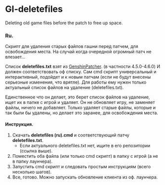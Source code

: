 # GI-deletefiles

Deleting old game files before the patch to free up space.

### **Ru.**

Скрипт для удаления старых файлов гашни перед патчем, для освобождения места. На случай когда очередной огромный патч не влезает...

Список **deletefiles.txt** взят из [GenshinPatcher](https://github.com/GamerYuan/GenshinPatcher/releases). (в частности 4.5.0-4.6.0) И должен соответствовать оф списку.
Сам cmd скрипт универсальный и интерактивный, подойдет и к новым патчам (если не будут внесены серьезные изменения, что врятле). Для работы ему нужен только актуальный список файлов на удаление (deletefiles.txt).

Единственное что он делает, это берет список файлов на удаление, ищет их в папке с игрой и удаляет. Он не обновляет игру, не заменяет файлы, ничего не добавляет. Только удаляет старые файлы, которые и так были бы удалены, но делает это заранее, для освобождения места.

#### Инструкция.

1. Скачать **deletefiles (ru).cmd** и соответствующий патчу **deletefiles.txt**.
   * Если актуального deletefiles.txt нет, ищите в его репозитории (ссылка выше).
2. Поместить оба файла (или только cmd скрипт) в папку с игрой (а не в папку лаунчера).
3. Запустить cmd скрипт и следовать простым инструкциям (всего несколько шагов).
4. Все, готово. Можно запускать обновление клиента из оф. лаунчера.
